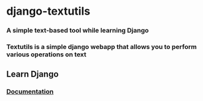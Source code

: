# django-textutils

### A simple text-based tool while learning Django

### Textutils is a simple django webapp that allows you to perform various operations on text

## Learn Django

### [Documentation](https://docs.djangoproject.com/en/3.1/)

